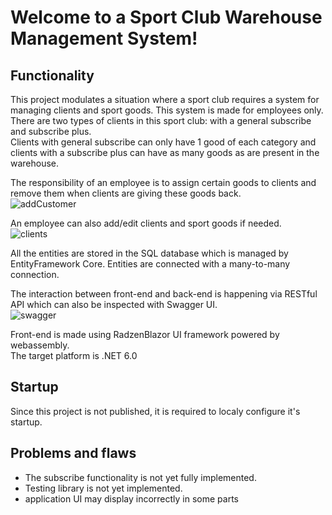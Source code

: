 ﻿# Welcome to a Sport Club Warehouse Management System!   

## Functionality
This project modulates a situation where a sport club requires a system for managing clients and sport goods. This system is made for employees only.    
There are two types of clients in this sport club: with a general subscribe and subscribe plus.    
Clients with general subscribe can only have 1 good of each category and clients with a subscribe plus can have as many goods as are present in the warehouse.    

The responsibility of an employee is to assign certain goods to clients and remove them when clients are giving these goods back.    
![addCustomer](https://user-images.githubusercontent.com/65115651/168612824-fc45d73e-5636-45c9-a5e7-c7590d68cdfa.JPG)

An employee can also add/edit clients and sport goods if needed.    
![clients](https://user-images.githubusercontent.com/65115651/168613162-01cb0049-e1a5-410c-81a5-3e99cf50c415.JPG)

All the entities are stored in the SQL database which is managed by EntityFramework Core.
Entities are connected with a many-to-many connection.

The interaction between front-end and back-end is happening via RESTful API which can also be inspected with Swagger UI.    
![swagger](https://user-images.githubusercontent.com/65115651/168612969-908d7893-9780-4b3e-8767-dc2c2c07f09e.JPG)

Front-end is made using RadzenBlazor UI framework powered by webassembly.    
The target platform is .NET 6.0    

## Startup
Since this project is not published, it is required to localy configure it's startup.
## Problems and flaws
- The subscribe functionality is not yet fully implemented.
- Testing library is not yet implemented.
- application UI may display incorrectly in some parts

